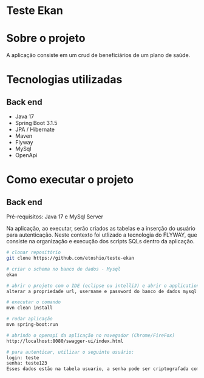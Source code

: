 # Teste Ekan #

# Sobre o projeto
A aplicação consiste em um crud de beneficiários de um plano de saúde.

# Tecnologias utilizadas
## Back end
- Java 17
- Spring Boot 3.1.5
- JPA / Hibernate
- Maven
- Flyway
- MySql
- OpenApi

# Como executar o projeto
## Back end
Pré-requisitos: Java 17 e MySql Server

Na aplicação, ao executar, serão criados as tabelas e a inserção do usuário para autenticação. Neste contexto foi utlizado a tecnologia do FLYWAY, que consiste na organização e execução dos scripts SQLs dentro da aplicação.

```bash
# clonar repositório
git clone https://github.com/etoshio/teste-ekan

# criar o schema no banco de dados - Mysql
ekan

# abrir o projeto com o IDE (eclipse ou intelliJ) e abrir o application.yaml 
alterar a propriedade url, username e password do banco de dados mysql

# executar o comando
mvn clean install

# rodar aplicação
mvn spring-boot:run

# abrindo o openapi da aplicação no navegador (Chrome/FireFox)
http://localhost:8080/swagger-ui/index.html

# para autenticar, utilizar o seguinte usuário:
login: teste
senha: teste123
Esses dados estão na tabela usuario, a senha pode ser criptografada com Bcrypt (https://bcrypt.online/)

```

